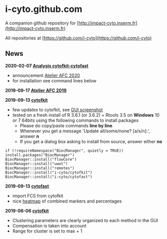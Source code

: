 # i-cyto.github.com

A companion github repository for [http://impact-cyto.inserm.fr](http://impact-cyto.inserm.fr)

All repositories at [https://github.com/i-cyto](https://github.com/i-cyto)

## News

**2020-02-07 [Analysis cytofkit-cytofast](posts/190917-atelier_afc_2019)**
  - announcement [Atelier AFC 2020](https://afcytometrie.fr/jt-analyse-de-donnees-sophia-antipolis-fevrier-2020/)
  - for installation see command lines below

**2019-09-17 [Atelier AFC 2019](posts/190917-atelier_afc_2019)**

**2019-09-13 [cytofkit](https://github.com/i-cyto/cytofkit)**
  - few updates to cytofkit, see [GUI screenshot](https://i-cyto.github.io/images/cytofkit_GUI_190913.png)
  - tested on a fresh install of R 3.6.1 (or 3.6.2) + Rtools 3.5 on **Windows** 10 or 7 64bits using the following commands to install packages
    - Please do copy/paste commands **line by line**
    - Whenever you get a message 'Update all/some/none? [a/s/n]:', answer **n**
    - If you get a dialog box asking to install from source, answer either **no**
```
if (!requireNamespace("BiocManager", quietly = TRUE)) install.packages("BiocManager")
BiocManager::install("flowCore")
BiocManager::install("uwot")
BiocManager::install("remotes")
BiocManager::install("i-cyto/cytofkit")
BiocManager::install("i-cyto/cytofast")
```

**2019-09-13 [cytofast](https://github.com/i-cyto/cytofast)**
  - import FCS from cytofkit
  - nice [heatmap](https://i-cyto.github.io/images/heatmap_cytofast.png) of combined markers and percentages

**2019-06-06 [cytofkit](https://github.com/i-cyto/cytofkit)**
  - Clustering parameters are clearly organized to each method in the GUI
  - Compensation is taken into account
  - Range for cluster is set to max + 1
